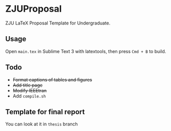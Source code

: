# ZJUProposal
ZJU LaTeX Proposal Template for Undergraduate.
## Usage
Open `main.tex` in Sublime Text 3 with latextools, then press `Cmd + B` to build.
## Todo
* ~~Format captions of tables and figures~~
* ~~Add title page~~
* ~~Modify IEEEtran~~
* Add `compile.sh`
## Template for final report
You can look at it in `thesis` branch
